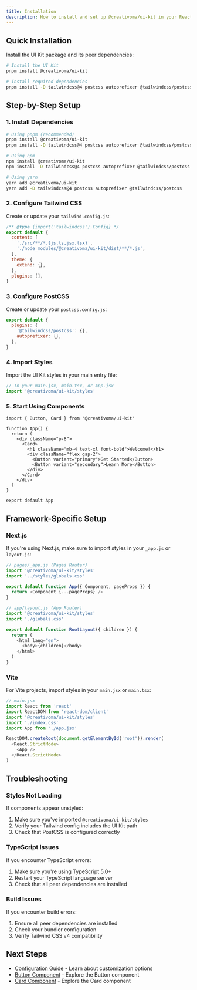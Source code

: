 ```yaml
---
title: Installation
description: How to install and set up @creativoma/ui-kit in your React project.
---
```


## Quick Installation

Install the UI Kit package and its peer dependencies:

```bash
# Install the UI Kit
pnpm install @creativoma/ui-kit

# Install required dependencies
pnpm install -D tailwindcss@4 postcss autoprefixer @tailwindcss/postcss
```

## Step-by-Step Setup

### 1. Install Dependencies

```bash
# Using pnpm (recommended)
pnpm install @creativoma/ui-kit
pnpm install -D tailwindcss@4 postcss autoprefixer @tailwindcss/postcss

# Using npm
npm install @creativoma/ui-kit
npm install -D tailwindcss@4 postcss autoprefixer @tailwindcss/postcss

# Using yarn
yarn add @creativoma/ui-kit
yarn add -D tailwindcss@4 postcss autoprefixer @tailwindcss/postcss
```

### 2. Configure Tailwind CSS

Create or update your `tailwind.config.js`:

```js
/** @type {import('tailwindcss').Config} */
export default {
  content: [
    './src/**/*.{js,ts,jsx,tsx}',
    './node_modules/@creativoma/ui-kit/dist/**/*.js',
  ],
  theme: {
    extend: {},
  },
  plugins: [],
}
```

### 3. Configure PostCSS

Create or update your `postcss.config.js`:

```js
export default {
  plugins: {
    '@tailwindcss/postcss': {},
    autoprefixer: {},
  },
}
```

### 4. Import Styles

Import the UI Kit styles in your main entry file:

```js
// In your main.jsx, main.tsx, or App.jsx
import '@creativoma/ui-kit/styles'
```

### 5. Start Using Components

```tsx
import { Button, Card } from '@creativoma/ui-kit'

function App() {
  return (
    <div className="p-8">
      <Card>
        <h1 className="mb-4 text-xl font-bold">Welcome!</h1>
        <div className="flex gap-2">
          <Button variant="primary">Get Started</Button>
          <Button variant="secondary">Learn More</Button>
        </div>
      </Card>
    </div>
  )
}

export default App
```

## Framework-Specific Setup

### Next.js

If you're using Next.js, make sure to import styles in your `_app.js` or `layout.js`:

```js
// pages/_app.js (Pages Router)
import '@creativoma/ui-kit/styles'
import '../styles/globals.css'

export default function App({ Component, pageProps }) {
  return <Component {...pageProps} />
}
```

```js
// app/layout.js (App Router)
import '@creativoma/ui-kit/styles'
import './globals.css'

export default function RootLayout({ children }) {
  return (
    <html lang="en">
      <body>{children}</body>
    </html>
  )
}
```

### Vite

For Vite projects, import styles in your `main.jsx` or `main.tsx`:

```js
// main.jsx
import React from 'react'
import ReactDOM from 'react-dom/client'
import '@creativoma/ui-kit/styles'
import './index.css'
import App from './App.jsx'

ReactDOM.createRoot(document.getElementById('root')).render(
  <React.StrictMode>
    <App />
  </React.StrictMode>
)
```

## Troubleshooting

### Styles Not Loading

If components appear unstyled:

1. Make sure you've imported `@creativoma/ui-kit/styles`
2. Verify your Tailwind config includes the UI Kit path
3. Check that PostCSS is configured correctly

### TypeScript Issues

If you encounter TypeScript errors:

1. Make sure you're using TypeScript 5.0+
2. Restart your TypeScript language server
3. Check that all peer dependencies are installed

### Build Issues

If you encounter build errors:

1. Ensure all peer dependencies are installed
2. Check your bundler configuration
3. Verify Tailwind CSS v4 compatibility

## Next Steps

- [Configuration Guide](/guides/configuration/) - Learn about customization options
- [Button Component](/components/button/) - Explore the Button component
- [Card Component](/components/card/) - Explore the Card component
